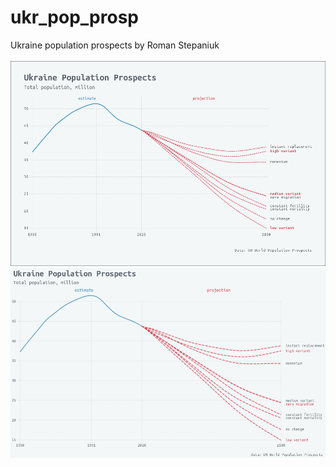 # ukr_pop_prosp
Ukraine population prospects by Roman Stepaniuk
<br>
<br>
![Example image](projections.png)
![My image](vis_chart.png)
